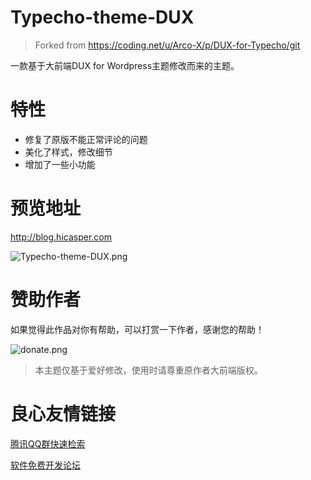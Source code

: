 # Typecho-theme-DUX

>Forked from https://coding.net/u/Arco-X/p/DUX-for-Typecho/git

一款基于大前端DUX for Wordpress主题修改而来的主题。

# 特性
- 修复了原版不能正常评论的问题
- 美化了样式，修改细节
- 增加了一些小功能

# 预览地址
http://blog.hicasper.com

![Typecho-theme-DUX.png](https://i.loli.net/2018/09/22/5ba5d0e56f3c9.png)

# 赞助作者
如果觉得此作品对你有帮助，可以打赏一下作者，感谢您的帮助！

![donate.png](https://i.loli.net/2018/12/31/5c299a19abdea.png)

>本主题仅基于爱好修改，使用时请尊重原作者大前端版权。


 # 良心友情链接

[腾讯QQ群快速检索](http://u.720life.cn/s/8cf73f7c)

[软件免费开发论坛](http://u.720life.cn/s/bbb01dc0)